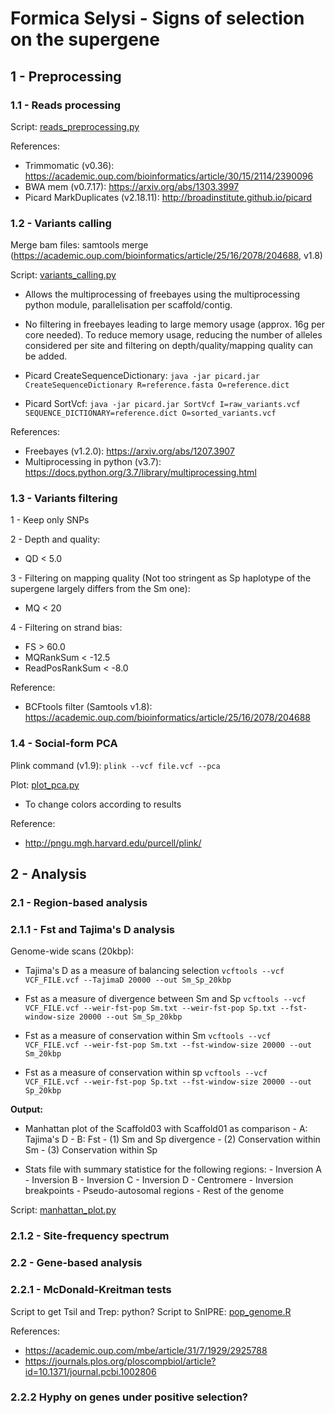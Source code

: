 # Formica Selysi - Signs of selection on the supergene

## 1 - Preprocessing

### 1.1 - Reads processing
Script: [reads_preprocessing.py](https://github.com/Mass23/FormicaSelysiBalSel/blob/master/reads_preprocessing.py)

References:
- Trimmomatic (v0.36): https://academic.oup.com/bioinformatics/article/30/15/2114/2390096
- BWA mem (v0.7.17): https://arxiv.org/abs/1303.3997
- Picard MarkDuplicates (v2.18.11): http://broadinstitute.github.io/picard

### 1.2 - Variants calling
Merge bam files: samtools merge (https://academic.oup.com/bioinformatics/article/25/16/2078/204688, v1.8)

Script: [variants_calling.py](https://github.com/Mass23/FormicaSelysiBalSel/blob/master/variants_calling.py)
- Allows the multiprocessing of freebayes using the multiprocessing python module, parallelisation per scaffold/contig.
- No filtering in freebayes leading to large memory usage (approx. 16g per core needed). To reduce memory usage, reducing the number of alleles considered per site and filtering on depth/quality/mapping quality can be added.

- Picard CreateSequenceDictionary:
```java -jar picard.jar CreateSequenceDictionary R=reference.fasta O=reference.dict```

- Picard SortVcf:
```java -jar picard.jar SortVcf I=raw_variants.vcf SEQUENCE_DICTIONARY=reference.dict O=sorted_variants.vcf```

References:
- Freebayes (v1.2.0):  https://arxiv.org/abs/1207.3907
- Multiprocessing in python (v3.7): https://docs.python.org/3.7/library/multiprocessing.html

### 1.3 - Variants filtering
1 - Keep only SNPs

2 - Depth and quality:
- QD < 5.0

3 - Filtering on mapping quality (Not too stringent as Sp haplotype of the supergene largely differs from the Sm one):
- MQ < 20

4 - Filtering on strand bias:
- FS > 60.0
- MQRankSum < -12.5
- ReadPosRankSum < -8.0

Reference:
- BCFtools filter (Samtools v1.8): https://academic.oup.com/bioinformatics/article/25/16/2078/204688

### 1.4 - Social-form PCA
Plink command (v1.9): 
```plink --vcf file.vcf --pca```

Plot: [plot_pca.py](https://github.com/Mass23/FormicaSelysiBalSel/blob/master/plot_pca.py)
- To change colors according to results

Reference:
- http://pngu.mgh.harvard.edu/purcell/plink/

## 2 - Analysis

### 2.1 - Region-based analysis

### 2.1.1 - Fst and Tajima's D analysis

Genome-wide scans (20kbp):
- Tajima's D as a measure of balancing selection
```vcftools --vcf VCF_FILE.vcf --TajimaD 20000 --out Sm_Sp_20kbp```

- Fst as a measure of divergence between Sm and Sp
```vcftools --vcf VCF_FILE.vcf --weir-fst-pop Sm.txt --weir-fst-pop Sp.txt --fst-window-size 20000 --out Sm_Sp_20kbp```

- Fst as a measure of conservation within Sm
```vcftools --vcf VCF_FILE.vcf --weir-fst-pop Sm.txt --fst-window-size 20000 --out Sm_20kbp```

- Fst as a measure of conservation within sp
```vcftools --vcf VCF_FILE.vcf --weir-fst-pop Sp.txt --fst-window-size 20000 --out Sp_20kbp```

**Output:**

- Manhattan plot of the Scaffold03 with Scaffold01 as comparison 
      - A: Tajima's D
      - B: Fst 
            - (1) Sm and Sp divergence 
            - (2) Conservation within Sm 
            - (3) Conservation within Sp
      
- Stats file with summary statistice for the following regions:
      - Inversion A
      - Inversion B
      - Inversion C
      - Inversion D
      - Centromere
      - Inversion breakpoints
      - Pseudo-autosomal regions
      - Rest of the genome
      
Script: [manhattan_plot.py]()

### 2.1.2 - Site-frequency spectrum

### 2.2 - Gene-based analysis

### 2.2.1 - McDonald-Kreitman tests
Script to get Tsil and Trep: python?
Script to SnIPRE: [pop_genome.R](https://github.com/Mass23/FormicaSelysiBalSel/blob/master/pop_genome.R)

References:
- https://academic.oup.com/mbe/article/31/7/1929/2925788
- https://journals.plos.org/ploscompbiol/article?id=10.1371/journal.pcbi.1002806

### 2.2.2 Hyphy on genes under positive selection?
